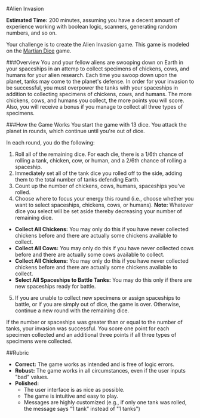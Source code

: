 #Alien Invasion

**Estimated Time:** 200 minutes, assuming you have a decent amount of experience working with boolean logic, scanners, generating random numbers, and so on.

Your challenge is to create the Alien Invasion game. This game is modeled on the [Martian Dice](http://boardgamegeek.com/boardgame/99875/martian-dice) game.

###Overview
You and your fellow aliens are swooping down on Earth in your spaceships in an attemp to collect specimens of chickens, cows, and humans for your alien research. Each time you swoop down upon the planet, tanks may come to the planet's defense. In order for your invasion to be successful, you must overpower the tanks with your spaceships in addition to collecting specimens of chickens, cows, and humans. The more chickens, cows, and humans you collect, the more points you will score. Also, you will receive a bonus if you manage to collect all three types of specimens.

###How the Game Works
You start the game with 13 dice. You attack the planet in rounds, which continue until you're out of dice.

In each round, you do the following:

1. Roll all of the remaining dice. For each die, there is a 1/6th chance of rolling a tank, chicken, cow, or human, and a 2/6th chance of rolling a spaceship.
2. Immediately set all of the tank dice you rolled off to the side, adding them to the total number of tanks defending Earth.
3. Count up the number of chickens, cows, humans, spaceships you've rolled.
4. Choose where to focus your energy this round (i.e., choose whether you want to select spaceships, chickens, cows, or humans). **Note:** Whatever dice you select will be set aside thereby decreasing your number of remaining dice.
  * **Collect All Chickens:** You may only do this if you have never collected chickens before and there are actually some chickens available to collect.
  * **Collect All Cows:** You may only do this if you have never collected cows before and there are actually some cows available to collect.
  * **Collect All Chickens:** You may only do this if you have never collected chickens before and there are actually some chickens available to collect.
  * **Select All Spaceships to Battle Tanks:** You may do this only if there are new spaceships ready for battle.
5. If you are unable to collect new specimens or assign spaceships to battle, or if you are simply out of dice, the game is over. Otherwise, continue a new round with the remaining dice.

If the number or spaceships was greater than or equal to the number of tanks, your invasion was successful. You score one point for each specimen collected and an additional three points if all three types of specimens were collected.

##Rubric
* **Correct:** The game works as intended and is free of logic errors.
* **Robust:** The game works in all circumstances, even if the user inputs "bad" values.
* **Polished:**
  * The user interface is as nice as possible.
  * The game is intuitive and easy to play.
  * Messages are highly customized (e.g., if only one tank was rolled, the message says "1 tank" instead of "1 tanks")

